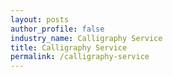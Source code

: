 ```yaml
---
layout: posts 
author_profile: false 
industry_name: Calligraphy Service
title: Calligraphy Service
permalink: /calligraphy-service
---
```

